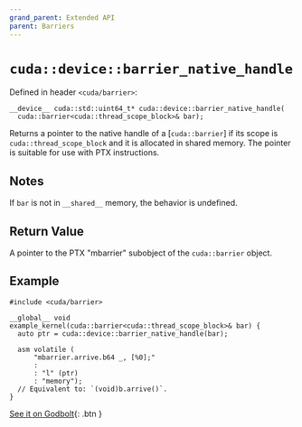 ```yaml
---
grand_parent: Extended API
parent: Barriers
---
```


# `cuda::device::barrier_native_handle`

Defined in header `<cuda/barrier>`:

```cuda
__device__ cuda::std::uint64_t* cuda::device::barrier_native_handle(
  cuda::barrier<cuda::thread_scope_block>& bar);
```

Returns a pointer to the native handle of a [`cuda::barrier`] if its scope
  is `cuda::thread_scope_block` and it is allocated in shared memory.
The pointer is suitable for use with PTX instructions.

## Notes

If `bar` is not in `__shared__` memory, the behavior is undefined.

## Return Value

A pointer to the PTX "mbarrier" subobject of the `cuda::barrier` object.

## Example

```cuda
#include <cuda/barrier>

__global__ void example_kernel(cuda::barrier<cuda::thread_scope_block>& bar) {
  auto ptr = cuda::device::barrier_native_handle(bar);

  asm volatile (
      "mbarrier.arrive.b64 _, [%0];"
      :
      : "l" (ptr)
      : "memory");
  // Equivalent to: `(void)b.arrive()`.
}
```

[See it on Godbolt](https://godbolt.org/z/dr4798Y76){: .btn }


[`cuda::thread_scope`]: ./thread_scopes.md

[thread.barrier.class paragraph 12]: https://eel.is/c++draft/thread.barrier.class#12

[coalesced threads]: https://docs.nvidia.com/cuda/cuda-c-programming-guide/index.html#coalesced-group-cg

[`concurrentManagedAccess` property]: https://docs.nvidia.com/cuda/cuda-runtime-api/structcudaDeviceProp.html#structcudaDeviceProp_116f9619ccc85e93bc456b8c69c80e78b
[`hostNativeAtomicSupported` property]: https://docs.nvidia.com/cuda/cuda-runtime-api/structcudaDeviceProp.html#structcudaDeviceProp_1ef82fd7d1d0413c7d6f33287e5b6306f

